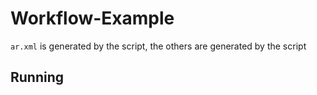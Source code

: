 
# Workflow-Example

`ar.xml` is generated by the script, the others are generated by the script 


## Running 